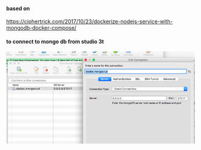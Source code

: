 #### based on
https://ciphertrick.com/2017/10/23/dockerize-nodejs-service-with-mongodb-docker-compose/

#### to connect to mongo db from studio 3t
![connection example](docs/pic1.png)


